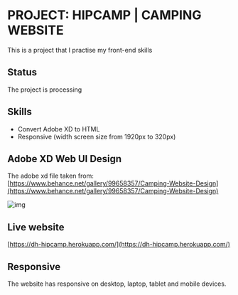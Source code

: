 # PROJECT: HIPCAMP | CAMPING WEBSITE

This is a project that I practise my front-end skills

## Status

The project is processing

## Skills

* Convert Adobe XD to HTML
* Responsive (width screen size from 1920px to 320px)

## Adobe XD Web UI Design

The adobe xd file taken from: [https://www.behance.net/gallery/99658357/Camping-Website-Design](https://www.behance.net/gallery/99658357/Camping-Website-Design)

![img](https://i.imgur.com/LmmRHdd.png)

## Live website

[https://dh-hipcamp.herokuapp.com/](https://dh-hipcamp.herokuapp.com/)

## Responsive

The website has responsive on desktop, laptop, tablet and mobile devices.